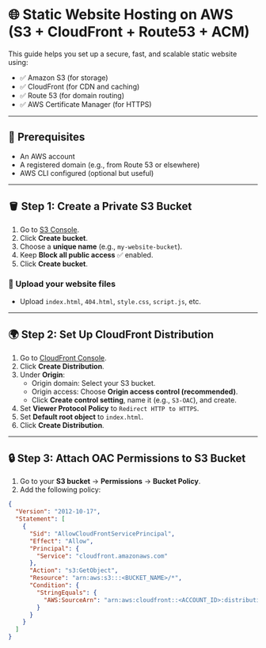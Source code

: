 # 🌐 Static Website Hosting on AWS (S3 + CloudFront + Route53 + ACM)

This guide helps you set up a secure, fast, and scalable static website using:

- ✅ Amazon S3 (for storage)
- ✅ CloudFront (for CDN and caching)
- ✅ Route 53 (for domain routing)
- ✅ AWS Certificate Manager (for HTTPS)

---

## 🚀 Prerequisites

- An AWS account
- A registered domain (e.g., from Route 53 or elsewhere)
- AWS CLI configured (optional but useful)

---

## 🪣 Step 1: Create a Private S3 Bucket

1. Go to [S3 Console](https://s3.console.aws.amazon.com/s3/home).
2. Click **Create bucket**.
3. Choose a **unique name** (e.g., `my-website-bucket`).
4. Keep **Block all public access** ✅ enabled.
5. Click **Create bucket**.

### 🔼 Upload your website files

- Upload `index.html`, `404.html`, `style.css`, `script.js`, etc.

---

## 🌍 Step 2: Set Up CloudFront Distribution

1. Go to [CloudFront Console](https://console.aws.amazon.com/cloudfront/v3/home).
2. Click **Create Distribution**.
3. Under **Origin**:
   - Origin domain: Select your S3 bucket.
   - Origin access: Choose **Origin access control (recommended)**.
   - Click **Create control setting**, name it (e.g., `S3-OAC`), and create.
4. Set **Viewer Protocol Policy** to `Redirect HTTP to HTTPS`.
5. Set **Default root object** to `index.html`.
6. Click **Create Distribution**.

---

## 🔒 Step 3: Attach OAC Permissions to S3 Bucket

1. Go to your **S3 bucket** → **Permissions** → **Bucket Policy**.
2. Add the following policy:

```json
{
  "Version": "2012-10-17",
  "Statement": [
    {
      "Sid": "AllowCloudFrontServicePrincipal",
      "Effect": "Allow",
      "Principal": {
        "Service": "cloudfront.amazonaws.com"
      },
      "Action": "s3:GetObject",
      "Resource": "arn:aws:s3:::<BUCKET_NAME>/*",
      "Condition": {
        "StringEquals": {
          "AWS:SourceArn": "arn:aws:cloudfront::<ACCOUNT_ID>:distribution/<DISTRIBUTION_ID>"
        }
      }
    }
  ]
}

